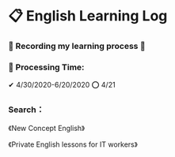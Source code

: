 # 📋 English Learning Log
### 📝 Recording my learning process 🎯

### 📅 Processing Time:
✔ 4/30/2020-6/20/2020
⭕ 4/21

### Search：
《New Concept English》

《Private English lessons for IT workers》
